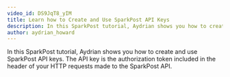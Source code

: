 ```yaml
---
video_id: DS9JqT8_yIM
title: Learn how to Create and Use SparkPost API Keys
description: In this SparkPost tutorial, Aydrian shows you how to create and use SparkPost API keys.
author: aydrian_howard
---
```

In this SparkPost tutorial, Aydrian shows you how to create and use SparkPost API keys. The API key is the authorization token included in the header of your HTTP requests made to the SparkPost API.
